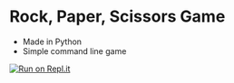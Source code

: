 # Rock, Paper, Scissors Game
- Made in Python
- Simple command line game

[![Run on Repl.it](https://repl.it/badge/github/@camilleb03/rockpaperscissors)](https://repl.it/@camilleb03/rockpaperscissors)
